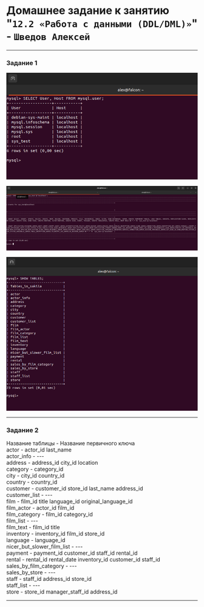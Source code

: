 # Домашнее задание к занятию "`12.2 «Работа с данными (DDL/DML)»`" - `Шведов Алексей`

---

### Задание 1

![scrin1](https://github.com/aleksey-shv/netology-homework/blob/main/my_img/12-02_1.png)

![scrin2](https://github.com/aleksey-shv/netology-homework/blob/main/my_img/12-02_2.png)

![scrin3](https://github.com/aleksey-shv/netology-homework/blob/main/my_img/12-02_3.png)

---

### Задание 2

Название таблицы - Название первичного ключа  
actor - actor_id last_name  
actor_info - ---  
address - address_id city_id location  
category - category_id  
city - city_id country_id  
country - country_id  
customer - customer_id store_id last_name address_id  	
customer_list - ---  
film - film_id title language_id original_language_id  
film_actor - actor_id film_id  
film_category - film_id category_id  
film_list - ---  
film_text - film_id title  
inventory - inventory_id film_id store_id  
language - language_id  
nicer_but_slower_film_list - ---  
payment - payment_id customer_id staff_id rental_id  
rental - rental_id rental_date inventory_id customer_id staff_id  
sales_by_film_category - ---  
sales_by_store - ---  
staff - staff_id address_id store_id  
staff_list - ---  
store - store_id manager_staff_id address_id  

---



